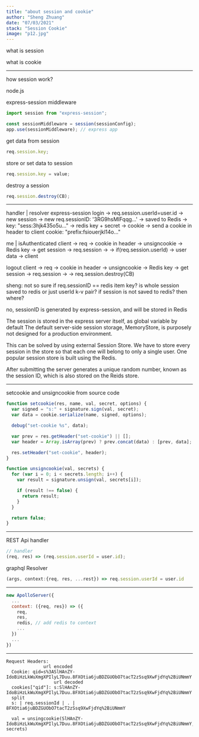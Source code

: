 ```yaml
---
title: "about session and cookie"
author: "Sheng Zhuang"
date: "07/03/2021"
stack: "Session Cookie"
image: "p12.jpg"
---
```


what is session

what is cookie

---

how session work?

node.js

express-session middleware

```js
import session from "express-session";

const sessionMiddleware = session(sessionConfig);
app.use(sessionMiddleware); // express app
```

get data from session

```js
req.session.key;
```

store or set data to session

```js
req.session.key = value;
```

destroy a session

```js
req.session.destroy(CB);
```

---

handler | resolver express-session
login -> req.session.userId=user.id -> new session -> new req.sessionID: '3RG9hsMIFqqg...'
-> saved to Redis -> key: "sess:3hjk435o5u..."
-> redis key + secret -> cookie
-> send a cookie in header to client
cookie: "prefix:fsiouerjkl14o..."

me | isAuthenticated
client -> req
-> cookie in header -> unsigncookie -> Redis key -> get session -> req.session ->
-> if(req.session.userId) -> user data -> client

logout
client -> req
-> cookie in header -> unsigncookie -> Redis key -> get session -> req.session ->
-> req.session.destroy(CB)

sheng: not so sure if req.sessionID == redis item key? is whole session saved to redis or just userId k-v pair?
if session is not saved to redis? then where?

no, sessionID is generated by express-session, and will be stored in Redis

The session is stored in the express server itself, as global variable by default
The default server-side session storage, MemoryStore, is purposely not designed for a production environment.

This can be solved by using external Session Store. We have to store every session in the store so that each one will belong to only a single user. One popular session store is built using the Redis.

After submitting the server generates a unique random number, known as the session ID, which is also stored on the Reids store.

---

setcookie and unsigncookie from source code

```js
function setcookie(res, name, val, secret, options) {
  var signed = "s:" + signature.sign(val, secret);
  var data = cookie.serialize(name, signed, options);

  debug("set-cookie %s", data);

  var prev = res.getHeader("set-cookie") || [];
  var header = Array.isArray(prev) ? prev.concat(data) : [prev, data];

  res.setHeader("set-cookie", header);
}
```

```js
function unsigncookie(val, secrets) {
  for (var i = 0; i < secrets.length; i++) {
    var result = signature.unsign(val, secrets[i]);

    if (result !== false) {
      return result;
    }
  }

  return false;
}
```

---

REST Api handler

```js
// handler
(req, res) => (req.session.userId = user.id);
```

graphql Resolver

```js
(args, context:{req, res, ...rest}) => req.session.userId = user.id
```

---

```js
new ApolloServer({
  ...
  context: ({req, res}) => ({
    req,
    res,
    redis, // add redis to context
    ...
  })
  ...
})
```

---

```
Request Headers:
              url encoded
  Cookie: qid=s%3ASlHAnZY-IdoBiHzLkWuXmgXPIlyL7Duu.8FXOtia6juBDZGUObO7tacT2zSsq9XwFjdYq%2BiUNmmY
                  url decoded
  cookies["qid"]: s:SlHAnZY-IdoBiHzLkWuXmgXPIlyL7Duu.8FXOtia6juBDZGUObO7tacT2zSsq9XwFjdYq%2BiUNmmY
  split
  s: | req.sessionId | . | 8FXOtia6juBDZGUObO7tacT2zSsq9XwFjdYq%2BiUNmmY

  val = unsingcookie(SlHAnZY-IdoBiHzLkWuXmgXPIlyL7Duu.8FXOtia6juBDZGUObO7tacT2zSsq9XwFjdYq%2BiUNmmY, secrets)
```
